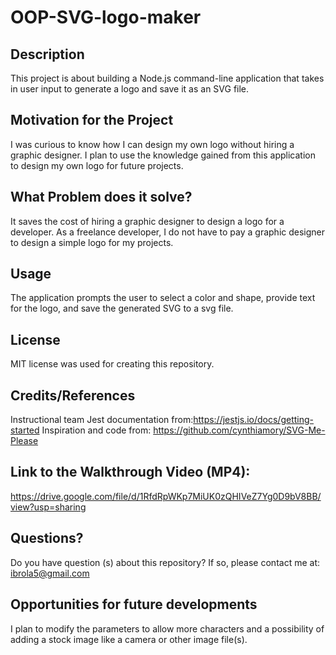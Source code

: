 # OOP-SVG-logo-maker

## Description
This project is about building a Node.js command-line application that takes in user input to generate a logo and save it as an SVG file.

## Motivation for the Project
I was curious to know how I can design my own logo without hiring a graphic designer. I plan to use the knowledge gained from this application to design my own logo for future projects. 

## What Problem does it solve? 
It saves the cost of hiring a graphic designer to design a logo for a developer. As a freelance developer, I do not have to pay a graphic designer to design a simple logo for my projects.

## Usage 
The application prompts the user to select a color and shape, provide text for the logo, and save the generated SVG to a svg file. 

## License 
MIT license was used for creating this repository.

## Credits/References
Instructional team
Jest documentation from:https://jestjs.io/docs/getting-started
Inspiration and code from: https://github.com/cynthiamory/SVG-Me-Please

## Link to the Walkthrough Video (MP4):
https://drive.google.com/file/d/1RfdRpWKp7MiUK0zQHIVeZ7Yg0D9bV8BB/view?usp=sharing

## Questions?

Do you have question (s) about this repository? If so, please contact me at: ibrola5@gmail.com

## Opportunities for future developments
I plan to modify the parameters to allow more characters and a possibility of adding a stock image like a camera or other image file(s).



